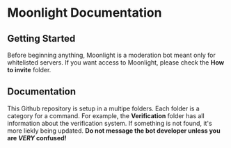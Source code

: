 # Moonlight Documentation

## Getting Started

Before beginning anything, Moonlight is a moderation bot meant only for whitelisted servers. If you want access to Moonlight, please check the **How to invite** folder.

## Documentation

This Github repository is setup in a multipe folders. Each folder is a category for a command. For example, the **Verification** folder has all information about the verification system. If something is not found, it's more liekly being updated. **Do not message the bot developer unless you are _VERY_ confused!**
